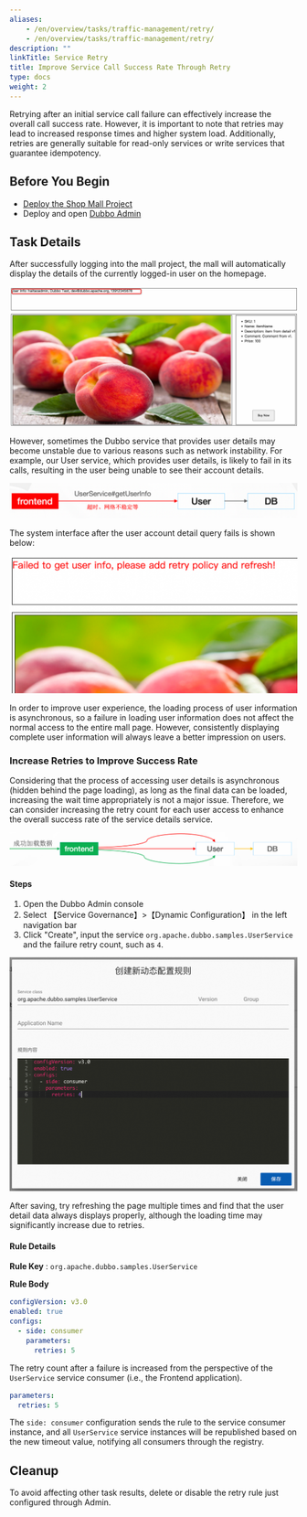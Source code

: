 ```yaml
---
aliases:
    - /en/overview/tasks/traffic-management/retry/
    - /en/overview/tasks/traffic-management/retry/
description: ""
linkTitle: Service Retry
title: Improve Service Call Success Rate Through Retry
type: docs
weight: 2
---
```




Retrying after an initial service call failure can effectively increase the overall call success rate. However, it is important to note that retries may lead to increased response times and higher system load. Additionally, retries are generally suitable for read-only services or write services that guarantee idempotency.

## Before You Begin
* [Deploy the Shop Mall Project](../#deploy-the-mall-system)
* Deploy and open [Dubbo Admin](../.././../reference/admin/architecture/)

## Task Details

After successfully logging into the mall project, the mall will automatically display the details of the currently logged-in user on the homepage.

![retry1.png](/imgs/v3/tasks/retry/retry1.png)

However, sometimes the Dubbo service that provides user details may become unstable due to various reasons such as network instability. For example, our User service, which provides user details, is likely to fail in its calls, resulting in the user being unable to see their account details.

![retry2.png](/imgs/v3/tasks/retry/retry2.png)

The system interface after the user account detail query fails is shown below:

![retry2.png](/imgs/v3/tasks/retry/retry4.png)

In order to improve user experience, the loading process of user information is asynchronous, so a failure in loading user information does not affect the normal access to the entire mall page. However, consistently displaying complete user information will always leave a better impression on users.
### Increase Retries to Improve Success Rate

Considering that the process of accessing user details is asynchronous (hidden behind the page loading), as long as the final data can be loaded, increasing the wait time appropriately is not a major issue. Therefore, we can consider increasing the retry count for each user access to enhance the overall success rate of the service details service.

![retry3.png](/imgs/v3/tasks/retry/retry3.png)

#### Steps
1. Open the Dubbo Admin console
2. Select 【Service Governance】>【Dynamic Configuration】 in the left navigation bar
3. Click "Create", input the service `org.apache.dubbo.samples.UserService` and the failure retry count, such as `4`.

![Admin Retry Count Setting Screenshot](/imgs/v3/tasks/retry/retry_admin.png)

After saving, try refreshing the page multiple times and find that the user detail data always displays properly, although the loading time may significantly increase due to retries.

#### Rule Details

**Rule Key** : `org.apache.dubbo.samples.UserService`

**Rule Body**

```yaml
configVersion: v3.0
enabled: true
configs:
  - side: consumer
    parameters:
      retries: 5
```

The retry count after a failure is increased from the perspective of the `UserService` service consumer (i.e., the Frontend application).

```yaml
parameters:
  retries: 5
```

The `side: consumer` configuration sends the rule to the service consumer instance, and all `UserService` service instances will be republished based on the new timeout value, notifying all consumers through the registry.

## Cleanup
To avoid affecting other task results, delete or disable the retry rule just configured through Admin.

